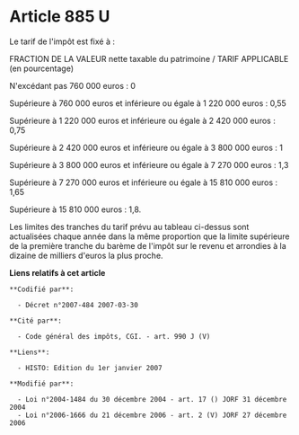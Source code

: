 # Article 885 U

Le tarif de l'impôt est fixé à :

FRACTION DE LA VALEUR nette taxable du patrimoine / TARIF APPLICABLE (en pourcentage)

N'excédant pas 760 000 euros : 0 

Supérieure à 760 000 euros et inférieure ou égale à 1 220 000 euros : 0,55

Supérieure à 1 220 000 euros et inférieure ou égale à 2 420 000 euros : 0,75

Supérieure à 2 420 000 euros et inférieure ou égale à 3 800 000 euros : 1

Supérieure à 3 800 000 euros et inférieure ou égale à 7 270 000 euros : 1,3

Supérieure à 7 270 000 euros et inférieure ou égale à 15 810 000 euros : 1,65

Supérieure à 15 810 000 euros : 1,8.

Les limites des tranches du tarif prévu au tableau ci-dessus sont actualisées chaque année dans la même proportion que la
limite supérieure de la première tranche du barème de l'impôt sur le revenu et arrondies à la dizaine de milliers d'euros la
plus proche.

**Liens relatifs à cet article**

	**Codifié par**:

	  - Décret n°2007-484 2007-03-30

	**Cité par**:

	  - Code général des impôts, CGI. - art. 990 J (V)

	**Liens**:

	  - HISTO: Edition du 1er janvier 2007

	**Modifié par**:

	  - Loi n°2004-1484 du 30 décembre 2004 - art. 17 () JORF 31 décembre 2004
	  - Loi n°2006-1666 du 21 décembre 2006 - art. 2 (V) JORF 27 décembre 2006
